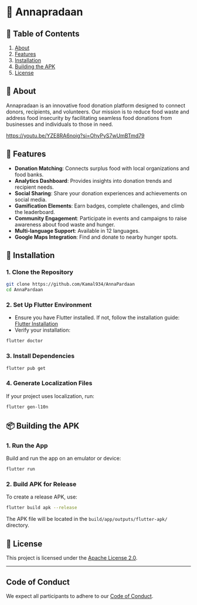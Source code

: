 
# 🥘 Annapradaan

## 📖 Table of Contents
1. [About](#about)
2. [Features](#features)
3. [Installation](#installation)
4. [Building the APK](#building-the-apk)
5. [License](#license)

## 🧐 About
Annapradaan is an innovative food donation platform designed to connect donors, recipients, and volunteers. Our mission is to reduce food waste and address food insecurity by facilitating seamless food donations from businesses and individuals to those in need.

https://youtu.be/YZE8RA6noig?si=OhyPyS7wUmBTmd79

## 🌟 Features
- **Donation Matching**: Connects surplus food with local organizations and food banks.
- **Analytics Dashboard**: Provides insights into donation trends and recipient needs.
- **Social Sharing**: Share your donation experiences and achievements on social media.
- **Gamification Elements**: Earn badges, complete challenges, and climb the leaderboard.
- **Community Engagement**: Participate in events and campaigns to raise awareness about food waste and hunger.
- **Multi-language Support**: Available in 12 languages.
- **Google Maps Integration**: Find and donate to nearby hunger spots.

## 🚀 Installation

### 1. Clone the Repository
```bash
git clone https://github.com/Kamal934/AnnaPardaan
cd AnnaPardaan
```

### 2. Set Up Flutter Environment
- Ensure you have Flutter installed. If not, follow the installation guide: [Flutter Installation](https://flutter.dev/docs/get-started/install)
- Verify your installation:
```bash
flutter doctor
```

### 3. Install Dependencies
```bash
flutter pub get
```

### 4. Generate Localization Files
If your project uses localization, run:
```bash
flutter gen-l10n
```

## 📦 Building the APK

### 1. Run the App
Build and run the app on an emulator or device:
```bash
flutter run
```

### 2. Build APK for Release
To create a release APK, use:
```bash
flutter build apk --release
```
The APK file will be located in the `build/app/outputs/flutter-apk/` directory.

## 📜 License
This project is licensed under the [Apache License 2.0](https://www.apache.org/licenses/LICENSE-2.0).

---

## Code of Conduct
We expect all participants to adhere to our [Code of Conduct](CODE_OF_CONDUCT.md).



